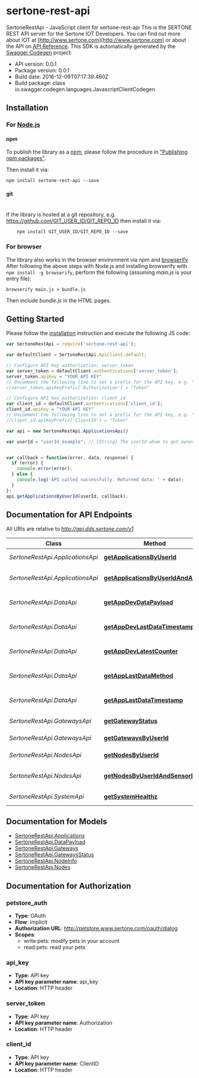 # sertone-rest-api

SertoneRestApi - JavaScript client for sertone-rest-api
This is the SERTONE REST API server for the  Sertone IOT Developers.  You can find out more about IOT at [http://www.sertone.com](http://www.sertone.com) or about the API on [API Reference](http://dev.sertone.com/public-rest-api).
This SDK is automatically generated by the [Swagger Codegen](https://github.com/swagger-api/swagger-codegen) project:

- API version: 0.0.1
- Package version: 0.0.1
- Build date: 2016-12-09T07:17:39.460Z
- Build package: class io.swagger.codegen.languages.JavascriptClientCodegen

## Installation

### For [Node.js](https://nodejs.org/)

#### npm

To publish the library as a [npm](https://www.npmjs.com/),
please follow the procedure in ["Publishing npm packages"](https://docs.npmjs.com/getting-started/publishing-npm-packages).

Then install it via:

```shell
npm install sertone-rest-api --save
```

#### git
#
If the library is hosted at a git repository, e.g.
https://github.com/GIT_USER_ID/GIT_REPO_ID
then install it via:

```shell
    npm install GIT_USER_ID/GIT_REPO_ID --save
```

### For browser

The library also works in the browser environment via npm and [browserify](http://browserify.org/). After following
the above steps with Node.js and installing browserify with `npm install -g browserify`,
perform the following (assuming *main.js* is your entry file):

```shell
browserify main.js > bundle.js
```

Then include *bundle.js* in the HTML pages.

## Getting Started

Please follow the [installation](#installation) instruction and execute the following JS code:

```javascript
var SertoneRestApi = require('sertone-rest-api');

var defaultClient = SertoneRestApi.ApiClient.default;

// Configure API key authorization: server_token
var server_token = defaultClient.authentications['server_token'];
server_token.apiKey = "YOUR API KEY"
// Uncomment the following line to set a prefix for the API key, e.g. "Token" (defaults to null)
//server_token.apiKeyPrefix['Authorization'] = "Token"

// Configure API key authorization: client_id
var client_id = defaultClient.authentications['client_id'];
client_id.apiKey = "YOUR API KEY"
// Uncomment the following line to set a prefix for the API key, e.g. "Token" (defaults to null)
//client_id.apiKeyPrefix['ClientID'] = "Token"

var api = new SertoneRestApi.ApplicationsApi()

var userId = "userId_example"; // {String} The userId whom to get owned applications


var callback = function(error, data, response) {
  if (error) {
    console.error(error);
  } else {
    console.log('API called successfully. Returned data: ' + data);
  }
};
api.getApplicationsByUserId(userId, callback);

```

## Documentation for API Endpoints

All URIs are relative to *http://api.dds.sertone.com/v1*

Class | Method | HTTP request | Description
------------ | ------------- | ------------- | -------------
*SertoneRestApi.ApplicationsApi* | [**getApplicationsByUserId**](docs/ApplicationsApi.md#getApplicationsByUserId) | **GET** /users/{userId}/applications | getApplicationsByUserId() - Gets all applications owned by given user.
*SertoneRestApi.ApplicationsApi* | [**getApplicationsByUserIdAndAppId**](docs/ApplicationsApi.md#getApplicationsByUserIdAndAppId) | **GET** /users/{userId}/applications/{appEui} | getApplicationsByUserIdAndAppId() - Gets details of given application ID for this given user.
*SertoneRestApi.DataApi* | [**getAppDevDataPayload**](docs/DataApi.md#getAppDevDataPayload) | **GET** /data/{appEui}/nodes/{devEui} | getAppDevDataPayload() - Gets payload data of given application and device.
*SertoneRestApi.DataApi* | [**getAppDevLastDataTimestamp**](docs/DataApi.md#getAppDevLastDataTimestamp) | **GET** /data/{appEui}/nodes/{devEui}/timestamp | getAppDevLastDataTimestamp() - Gets last data timestamp for a given application and device.
*SertoneRestApi.DataApi* | [**getAppDevLatestCounter**](docs/DataApi.md#getAppDevLatestCounter) | **GET** /data/{appEui}/nodes/{devEui}/count | getAppDevLatestCounter() - Gets the latest counter for a given application and device.
*SertoneRestApi.DataApi* | [**getAppLastDataMethod**](docs/DataApi.md#getAppLastDataMethod) | **GET** /data/{appEui}/method | getAppLastDataMethod() - Gets last data delivery method for a given application.
*SertoneRestApi.DataApi* | [**getAppLastDataTimestamp**](docs/DataApi.md#getAppLastDataTimestamp) | **GET** /data/{appEui}/timestamp | getAppLastDataTimestamp() - Gets last data timestamp for a given application.
*SertoneRestApi.GatewaysApi* | [**getGatewayStatus**](docs/GatewaysApi.md#getGatewayStatus) | **GET** /gateways/{gwEui}/status | getGatewayStatus() - Gets current status of gateway.
*SertoneRestApi.GatewaysApi* | [**getGatewaysByUserId**](docs/GatewaysApi.md#getGatewaysByUserId) | **GET** /users/{userId}/gateways | getGatewaysByUserId() - Gets all gateways owned by given user.
*SertoneRestApi.NodesApi* | [**getNodesByUserId**](docs/NodesApi.md#getNodesByUserId) | **GET** /users/{userId}/nodes | getNodesByUserId() - Gets all nodes owned by given user.
*SertoneRestApi.NodesApi* | [**getNodesByUserIdAndSensorId**](docs/NodesApi.md#getNodesByUserIdAndSensorId) | **GET** /users/{userId}/nodes/{devEui} | getNodesByUserIdAndSensorId() - Gets details of given node ID for this given user.
*SertoneRestApi.SystemApi* | [**getSystemHealthz**](docs/SystemApi.md#getSystemHealthz) | **GET** /system/healthz | getSystemHealthz() - Gets status health of the api server


## Documentation for Models

 - [SertoneRestApi.Applications](docs/Applications.md)
 - [SertoneRestApi.DataPayload](docs/DataPayload.md)
 - [SertoneRestApi.Gateways](docs/Gateways.md)
 - [SertoneRestApi.GatewaysStatus](docs/GatewaysStatus.md)
 - [SertoneRestApi.NodeInfo](docs/NodeInfo.md)
 - [SertoneRestApi.Nodes](docs/Nodes.md)


## Documentation for Authorization


### petstore_auth

- **Type**: OAuth
- **Flow**: implicit
- **Authorization URL**: http://petstore.www.sertone.com/oauth/dialog
- **Scopes**: 
  - write:pets: modify pets in your account
  - read:pets: read your pets

### api_key

- **Type**: API key
- **API key parameter name**: api_key
- **Location**: HTTP header

### server_token

- **Type**: API key
- **API key parameter name**: Authorization
- **Location**: HTTP header

### client_id

- **Type**: API key
- **API key parameter name**: ClientID
- **Location**: HTTP header

